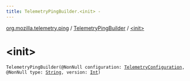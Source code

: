 ```yaml
---
title: TelemetryPingBuilder.<init> - 
---
```


[org.mozilla.telemetry.ping](../index.html) / [TelemetryPingBuilder](index.html) / [&lt;init&gt;](./-init-.html)

# &lt;init&gt;

`TelemetryPingBuilder(@NonNull configuration: `[`TelemetryConfiguration`](../../org.mozilla.telemetry.config/-telemetry-configuration/index.html)`, @NonNull type: `[`String`](https://kotlinlang.org/api/latest/jvm/stdlib/kotlin/-string/index.html)`, version: `[`Int`](https://kotlinlang.org/api/latest/jvm/stdlib/kotlin/-int/index.html)`)`